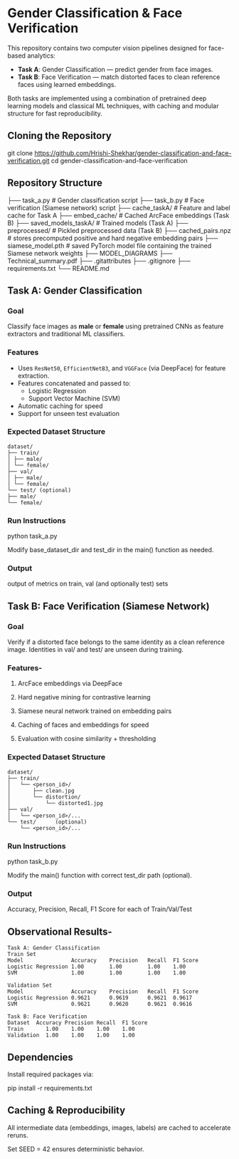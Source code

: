 # Gender Classification & Face Verification

This repository contains two computer vision pipelines designed for face-based analytics:

- **Task A**: Gender Classification — predict gender from face images.
- **Task B**: Face Verification — match distorted faces to clean reference faces using learned embeddings.

Both tasks are implemented using a combination of pretrained deep learning models and classical ML techniques, with caching and modular structure for fast reproducibility.

## Cloning the Repository

git clone https://github.com/Hrishi-Shekhar/gender-classification-and-face-verification.git
cd gender-classification-and-face-verification

## Repository Structure

├── task_a.py # Gender classification script
├── task_b.py # Face verification (Siamese network) script
├── cache_taskA/ # Feature and label cache for Task A
├── embed_cache/ # Cached ArcFace embeddings (Task B)
├── saved_models_taskA/ # Trained models (Task A)
├── preprocessed/ # Pickled preprocessed data (Task B)
├── cached_pairs.npz # stores precomputed positive and hard negative embedding pairs
├── siamese_model.pth  # saved PyTorch model file containing the trained Siamese network weights
├── MODEL_DIAGRAMS
├── Technical_summary.pdf
├── .gitattributes
├── .gitignore
├── requirements.txt
└── README.md

## Task A: Gender Classification

### Goal

Classify face images as **male** or **female** using pretrained CNNs as feature extractors and traditional ML classifiers.

### Features

- Uses `ResNet50`, `EfficientNetB3`, and `VGGFace` (via DeepFace) for feature extraction.
- Features concatenated and passed to:
  - Logistic Regression
  - Support Vector Machine (SVM)
- Automatic caching for speed
- Support for unseen test evaluation

### Expected Dataset Structure

```text
dataset/
├── train/
│ ├── male/
│ └── female/
├── val/
│ ├── male/
│ └── female/
└── test/ (optional)
├── male/
└── female/
```

### Run Instructions

python task_a.py

Modify base_dataset_dir and test_dir in the main() function as needed.

### Output

output of metrics on train, val (and optionally test) sets

## Task B: Face Verification (Siamese Network)

### Goal
Verify if a distorted face belongs to the same identity as a clean reference image. Identities in val/ and test/ are unseen during training.

### Features-
1. ArcFace embeddings via DeepFace

2. Hard negative mining for contrastive learning

3. Siamese neural network trained on embedding pairs

4. Caching of faces and embeddings for speed

5. Evaluation with cosine similarity + thresholding

### Expected Dataset Structure

```text
dataset/
├── train/
│   └── <person_id>/
│       ├── clean.jpg
│       └── distortion/
│           └── distorted1.jpg
├── val/
│   └── <person_id>/...
└── test/      (optional)
    └── <person_id>/...
```

### Run Instructions

python task_b.py

Modify the main() function with correct test_dir path (optional).

### Output
Accuracy, Precision, Recall, F1 Score for each of Train/Val/Test

## Observational Results-
```text
Task A: Gender Classification
Train Set
Model	            Accuracy	Precision	Recall	F1 Score
Logistic Regression	1.00	    1.00	    1.00	1.00
SVM	                1.00	    1.00	    1.00	1.00

Validation Set
Model	            Accuracy	Precision	Recall	F1 Score
Logistic Regression	0.9621	    0.9619	    0.9621	0.9617
SVM	                0.9621	    0.9620	    0.9621	0.9616

Task B: Face Verification
Dataset	 Accuracy Precision	Recall	F1 Score
Train	    1.00	1.00	1.00	1.00
Validation	1.00	1.00	1.00	1.00
```

## Dependencies
Install required packages via:

pip install -r requirements.txt

## Caching & Reproducibility
All intermediate data (embeddings, images, labels) are cached to accelerate reruns.

Set SEED = 42 ensures deterministic behavior.
